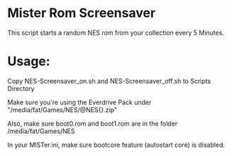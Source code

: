 # Mister Rom Screensaver
This script starts a random NES rom from your collection every 5 Minutes.

# Usage:

Copy NES-Screensaver_on.sh and NES-Screensaver_off.sh to Scripts Directory

Make sure you're using the Everdrive Pack under "/media/fat/Games/NES/@NES{}.zip"

Also, make sure boot0.rom and boot1.rom are in the folder /media/fat/Games/NES

In your MISTer.ini, make sure bootcore feature (autostart core) is disabled.
